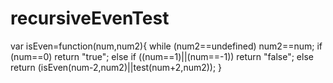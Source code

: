 # recursiveEvenTest

var isEven=function(num,num2){
  while (num2==undefined) num2==num;
  if (num==0)
    return "true";
  else if ((num==1)||(num==-1))
    return "false";
  else return (isEven(num-2,num2)||test(num+2,num2));
  }
